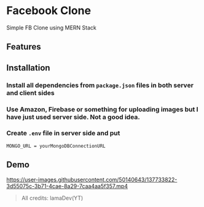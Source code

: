 # Facebook Clone

Simple FB Clone using MERN Stack

## Features

## Installation

### Install all dependencies from `package.json` files in both server and client sides

### Use Amazon, Firebase or something for uploading images but I have just used server side. Not a good idea.

### Create `.env` file in server side and put

```
MONGO_URL = yourMongoDBConnectionURL
```

## Demo

https://user-images.githubusercontent.com/50140643/137733822-3d55075c-3b71-4cae-8a29-7caa4aa5f357.mp4

> All credits: lamaDev(YT)
